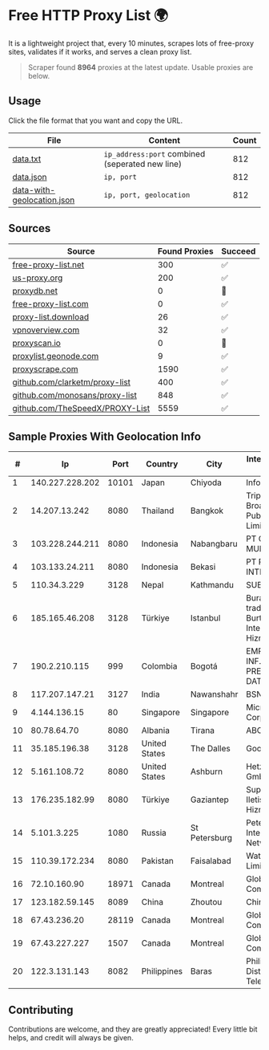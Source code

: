 
# Free HTTP Proxy List 🌍

It is a lightweight project that, every 10 minutes, scrapes lots of free-proxy sites, validates if it works, and serves a clean proxy list.


> Scraper found **8964** proxies at the latest update. Usable proxies are below.

## Usage

Click the file format that you want and copy the URL.


|File|Content|Count|
|----|-------|-----|
|[data.txt](https://raw.githubusercontent.com/themiralay/Proxy-List-World/master/data.txt)|`ip_address:port` combined (seperated new line)|812|
|[data.json](https://raw.githubusercontent.com/themiralay/Proxy-List-World/master/data.json)|`ip, port`|812|
|[data-with-geolocation.json](https://raw.githubusercontent.com/themiralay/Proxy-List-World/master/data-with-geolocation.json)|`ip, port, geolocation`|812|

## Sources

|Source|Found Proxies|Succeed|
|------|-------------|-------|
|[free-proxy-list.net](https://free-proxy-list.net)|300|✅|
|[us-proxy.org](https://www.us-proxy.org)|200|✅|
|[proxydb.net](http://proxydb.net)|0|🚫|
|[free-proxy-list.com](https://free-proxy-list.com/?page=&port=&type%5B%5D=http&type%5B%5D=https&up_time=0&search=Search)|0|✅|
|[proxy-list.download](https://www.proxy-list.download/HTTP)|26|✅|
|[vpnoverview.com](https://vpnoverview.com/privacy/anonymous-browsing/free-proxy-servers)|32|✅|
|[proxyscan.io](https://www.proxyscan.io)|0|🚫|
|[proxylist.geonode.com](https://proxylist.geonode.com/api/proxy-list?limit=300&page=1&sort_by=lastChecked&sort_type=desc&protocols=http,https)|9|✅|
|[proxyscrape.com](https://api.proxyscrape.com/v2/?request=displayproxies&protocol=http&timeout=10000&country=all&ssl=all&anonymity=all)|1590|✅|
|[github.com/clarketm/proxy-list](https://raw.githubusercontent.com/clarketm/proxy-list/master/proxy-list-raw.txt)|400|✅|
|[github.com/monosans/proxy-list](https://raw.githubusercontent.com/monosans/proxy-list/main/proxies/http.txt)|848|✅|
|[github.com/TheSpeedX/PROXY-List](https://raw.githubusercontent.com/TheSpeedX/PROXY-List/master/http.txt)|5559|✅|


## Sample Proxies With Geolocation Info

|#|Ip|Port|Country|City|Internet Service Provider|
|-|--|----|-------|----|-------------------------|
|1|140.227.228.202|10101|Japan|Chiyoda|InfoSphere|
|2|14.207.13.242|8080|Thailand|Bangkok|Triple T Broadband Public Company Limited|
|3|103.228.244.211|8080|Indonesia|Nabangbaru|PT GIGA PATRA MULTIMEDIA|
|4|103.133.24.211|8080|Indonesia|Bekasi|PT PHATRIA INTI PERSADA|
|5|110.34.3.229|3128|Nepal|Kathmandu|SUBISU C7|
|6|185.165.46.208|3128|Türkiye|Istanbul|Burak Buylu trading as BurtiNET Internet Hizmetleri|
|7|190.2.210.115|999|Colombia|Bogotá|EMP. DE TEC. E INF. DA PREVIDENCIA - DATAPREV|
|8|117.207.147.21|3127|India|Nawanshahr|BSNL Internet|
|9|4.144.136.15|80|Singapore|Singapore|Microsoft Corporation|
|10|80.78.64.70|8080|Albania|Tirana|ABCom|
|11|35.185.196.38|3128|United States|The Dalles|Google LLC|
|12|5.161.108.72|8080|United States|Ashburn|Hetzner Online GmbH|
|13|176.235.182.99|8080|Türkiye|Gaziantep|Superonline Iletisim Hizmetleri A.S.|
|14|5.101.3.225|1080|Russia|St Petersburg|Petersburg Internet Network ltd.|
|15|110.39.172.234|8080|Pakistan|Faisalabad|Wateen Telecom Limited|
|16|72.10.160.90|18971|Canada|Montreal|GloboTech Communications|
|17|123.182.59.145|8089|China|Zhoutou|China Telecom|
|18|67.43.236.20|28119|Canada|Montreal|GloboTech Communications|
|19|67.43.227.227|1507|Canada|Montreal|GloboTech Communications|
|20|122.3.131.143|8082|Philippines|Baras|Philippine Long Distance Telephone Co.|



## Contributing

Contributions are welcome, and they are greatly appreciated! Every
little bit helps, and credit will always be given.

